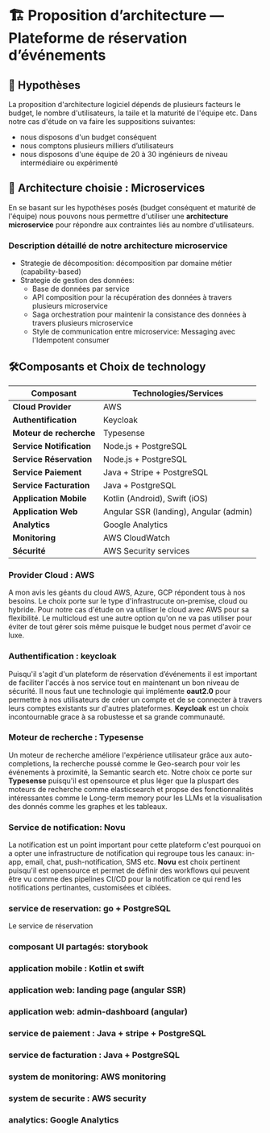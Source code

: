 # 🏗️ Proposition d’architecture — Plateforme de réservation d’événements
## 📌 Hypothèses
La proposition d'architecture logiciel dépends de plusieurs facteurs le budget, le nombre d'utilisateurs, la taile et la maturité de l'équipe etc. Dans notre cas d'étude on va faire les suppositions suivantes:
- nous disposons d'un budget conséquent
- nous comptons plusieurs milliers d’utilisateurs
- nous disposons d'une équipe de 20 à 30 ingénieurs de niveau intermédiaire ou expérimenté

## 🧩 Architecture choisie : Microservices
En se basant sur les hypothéses posés (budget conséquent et maturité de l'équipe) nous pouvons nous permettre d'utiliser une **architecture microservice** pour répondre aux contraintes liés au nombre d'utilisateurs.
### Description détaillé de notre architecture microservice
- Strategie de décomposition: décomposition par domaine métier (capability-based)
- Strategie de gestion des données:
    * Base de données par service
    * API composition pour la récupération des données à travers plusieurs microservice
    * Saga orchestration pour maintenir la consistance des données à travers plusieurs microservice
    * Style de communication entre microservice: Messaging avec l'Idempotent consumer


## 🛠️Composants et Choix de technology

| Composant                | Technologies/Services                  |
| ------------------------ | -------------------------------------- |
| **Cloud Provider**       | AWS                                    |
| **Authentification**     | Keycloak                               |
| **Moteur de recherche**  | Typesense                              |
| **Service Notification** | Node.js + PostgreSQL                   |
| **Service Réservation**  | Node.js + PostgreSQL                   |
| **Service Paiement**     | Java + Stripe + PostgreSQL             |
| **Service Facturation**  | Java + PostgreSQL                      |
| **Application Mobile**   | Kotlin (Android), Swift (iOS)          |
| **Application Web**      | Angular SSR (landing), Angular (admin) |
| **Analytics**            | Google Analytics                       |
| **Monitoring**           | AWS CloudWatch                         |
| **Sécurité**             | AWS Security services                  |

### Provider Cloud : AWS
A mon avis les géants du cloud AWS, Azure, GCP répondent tous à nos besoins. Le choix porte sur le type d'infrastrucute on-premise, cloud ou hybride. Pour notre cas d'étude on va utiliser le cloud avec AWS pour sa flexibilité. Le multicloud est une autre option qu'on ne va pas utiliser pour éviter de tout gérer sois même puisque le budget nous permet d'avoir ce luxe.

### Authentification : keycloak
Puisqu'il s'agit d'un plateform de réservation d’événements il est important de faciliter l'accés à nos service tout en maintenant un bon niveau de sécurité. Il nous faut une technologie qui implémente **oaut2.0** pour permettre à nos utilisateurs de créer un compte et de se connecter à travers leurs comptes existants sur d'autres plateformes. **Keycloak** est un choix incontournable grace à sa robustesse et sa grande communauté.

### Moteur de recherche : Typesense
Un moteur de recherche améliore l'expérience utilisateur grâce aux auto-completions, la recherche poussé comme le Geo-search pour voir les événements à proximité, la Semantic search  etc. Notre choix ce porte sur **Typesense** puisqu'il est opensource et plus léger que la pluspart des moteurs de recherche comme elasticsearch et propse des fonctionnalités intéressantes comme le Long-term memory pour les LLMs et la visualisation des donnés comme les graphes et les tableaux. 

### Service de notification: Novu
La notification est un point important pour cette plateform c'est pourquoi on a opter une infrastructure de notification qui regroupe tous les canaux: in-app, email, chat, push-notification, SMS etc. **Novu** est choix pertinent puisqu'il est opensource et permet de définir des workflows qui peuvent être vu comme des pipelines CI/CD pour la notification ce qui rend les notifications pertinantes, customisées et ciblées.

### service de reservation: go + PostgreSQL
Le service de réservation 

### composant UI partagés: storybook
### application mobile :  Kotlin et  swift
### application web: landing page (angular SSR) 
### application web: admin-dashboard (angular)
### service de paiement : Java + stripe + PostgreSQL
### service de facturation : Java + PostgreSQL
### system de monitoring: AWS monitoring 
### system de securite : AWS security 
### analytics:  Google Analytics 

